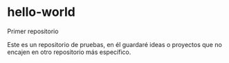 # hello-world
Primer repositorio

Este es un repositorio de pruebas, en él guardaré ideas o proyectos que no encajen en otro repositorio más específico.
